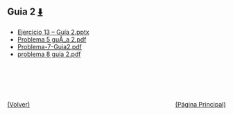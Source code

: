 
<html>
<body>
<h2>Guia 2 <a href="https://downgit.github.io/#/home?url=https://github.com/Apuntes-FIUBA/Apuntes-Electronica/tree/main/82 - Física/8202 - Fisica II/Guias de Problemas/Material y Soluciones/Guias 1, 2 y 3/Guia 2" style="font-size:20px">  ⬇️ </a></h2>
<ul>
    <li><a href="Ejercicio 13 – Guía 2.pptx">Ejercicio 13 – Guía 2.pptx</a></li>
    <li><a href="Problema  5 guÃ_a 2.pdf">Problema  5 guÃ_a 2.pdf</a></li>
    <li><a href="Problema-7-Guia2.pdf">Problema-7-Guia2.pdf</a></li>
    <li><a href="problema 8 guia 2.pdf">problema 8 guia 2.pdf</a></li>
</ul>
</body>
</html>




























<br><br><br><br><br><a href="/" style="float: left">(Volver)</a> <a href="/../../../../../" style="float: right">(Página Principal)</a>
